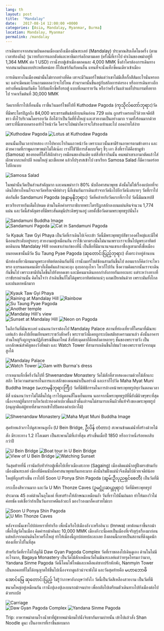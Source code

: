 ```yaml
---
lang: th
layout: post
title:  "Mandalay"
date:   2017-08-14 12:00:00 +0000
categories: [Asia, Mandalay, Myanmar, Burma]
location: Mandalay, Myanmar
permalink: /mandalay
---
```


เราเดินทางจากสนามบินดอนเมืองมาถึงเมืองมัณฑะเลย์ (Mandalay) ประมาณสิบเอ็ดโมงครึ่ง (ตามเวลาท้องถิ่น) วุ่นวายกับการแลกตังค์และหาซิมการ์ดอีกตามเคย (ครั้งนี้ที่เราไป ค่าเงินของพม่าอยู่ที่ 1,364 MMK ต่อ 1 USD) เรานั่งรถตู้เข้าเมืองตกคนละ 4,000 MMK ซึ่งถ้าใครต้องการเดินทางจากสนามบินแบบประหยัดหน่อย ก็ไปแชร์กันกับคนอื่น แทนที่จะนั่งแท็กซี่คนเดียวเข้าเมือง

การเดินทางในเมืองพม่านั้นไม่ยากอย่างที่คิด เขาจะมีวินมอร์ไซต์แต่ว่าเขาไม่มีเสื้อกั๊กสีส้มอะไรนั่นหรอกนะ แค่จะมีคนตะโกนถามตลอดว่าจะไปไหน ส่วนราคานั้นขึ้นอยู่กับสกิลการต่อรอง หรือการเดินทางอีกอย่างที่คนนิยมกันคือ ไปกับแท็กซี่หรือรถตู้ แบบที่เหมารายวัน หรือว่าครึ่งวันแล้วแต่โปรแกรมที่อยากไป ราคาเริ่มต้นที่ 30,000 MMK

วัดแรกที่เราไปเยื่อนนั้น เราขึ้นวินมอร์ไซต์ไปที่ Kuthodaw Pagoda (ကုသိုလ်တော်ဘုရား)วัดที่มีพระไตรปิฎกถึง 84,000 พระธรรมขันธ์สลักบนหินอ่อน 729 แผ่น ถูกสร้างครอบไว้ด้วยเจดีย์สีขาว ตั้งไว้บริเวณโดยรอบวัด ถือได้ว่าเป็นวัดที่ยิ่งใหญ่ และสวยงามเป็นอย่างมาก รวมทั้งร้อนมากด้วย เพราะที่นี่เขาถอดรองเท้าไว้หน้าวัด ใครจะไปพม่าก็ควรจะใส่รองเท้าแตะไป ถอดง่ายใส่ง่าย

<div class="post-image post-image--split">
    <img src="img/mandalay/kuthodaw01.jpg" alt="Kuthodaw Pagoda" />
    <img src="img/mandalay/kuthodaw02.jpg" alt="Lotus at Kuthodaw Pagoda" />
</div>

ตอนนั้นเป็นเวลาบ่ายสอง​ เราไปหาอะไรกินแถวหน้าวัด เพราะแถวนั้นเขามีร้านอาหารตามข้างทาง และด้วยความที่เราพูดภาษาพม่าไม่ได้เน๊อะ เราก็ใช้วิธีการสั่งแบบจิ้มๆ ชี้ๆ เอา สิ่งที่เราได้คือซามูซ่า (Samosa) ของทอดที่ใส่ไส้ผักต่างๆ เหมือนของอินเดีย แต่สิ่งที่เรากินนั้น คนพม่าเขาเอามาตัดแล้วใส่ผักพวกกะหล่ำปลี หอมใหญ่ มะเขือเทศ แล้วก็ปรุงรสเข้าไป เขาเรียก Samosa Salad ก็มีความอร่อยไปอีกแบบ

<div class="post-image">
    <img src="img/mandalay/samosa.jpg" alt="Samosa Salad" />
</div>

ในพม่านั้นวัดเป็นส่วนสำคัญมาก และคนพม่ากว่า 80% นับถือศาสนาพุทธ ดังนั้นไม่ใช่เรื่องแปลกที่จะเดินไปทางไหนก็จะเจอวัดหรือเจดีย์ต่างๆ นี่ก็เช่นกันเราเดินเท้าจากวัดนึงไปอีกวัดนึงสบายๆ วัดที่เราไปต่อกันชื่อ Sandamuni Pagoda (စန္ဒာမုနိဘုရား) วัดที่คล้ายกับวัดแรกที่เราไป วัดนี้มีมณฑปสีขาวเรียงรายกันเต็มไปหมด ด้านในคือคำอรรถาธิบายพระไตรปิฎกสลักลงบนแผ่นหินจำนวน 1,774 แผ่น และวัดนี้สำคัญตรงที่มีพระสันตมุนีประดิษฐานอยู่ เลยตั้งชื่อวัดตามพระพุทธรูปนั่นไง

<div class="post-image">
    <img src="img/mandalay/sandamuni01.jpg" alt="Sandamuni Buddha Image" />
</div>
<div class="post-image post-image--split">
    <img src="img/mandalay/sandamuni02.jpg" alt="Sandamuni Pagoda" />
    <img src="img/mandalay/sandamuni03.jpg" alt="Cat in Sandamuni Pagoda" />
</div>

วัด Kyauk Taw Gyi Phaya เป็นวัดที่เราเดินไปเจ๊อะเข้า วัดนี้มีพระพุทธรูปสีขาวองค์ใหญ่และมีไฟนีออนประดับอยู่รอบๆ สวยงามอยู่เหมือนกัน เราใช้เวลาตรงนั้นไม่นานเพราะเราจะขึ้นไปดูพระอาทิตย์ตกดินบน Mandalay Hill ยอดเขาเก่าแก่ของที่นี่ เป็นชื่อที่มีมานานจนเขาเอาชื่อภูเขามาตั้งชื่อเมือง บนยอดเขานั้นมีวัด Su Taung Pyae Pagoda (ဆုတောင်းပြည့်ဘုရား) ตั้งตระง่าอยู่ด้านบน นักท่องเที่ยวนิยมมาดูพระอาทิตย์ตกดินกันที่นี่ เรานั่งมอร์ไซต์ซ้อนสามกันขึ้นไป ตอนแรกก็คิดว่าจะไหวหรอ แบรนดอนคนเดียวก็เต็มคันแล้วนะคะลุง ลุงบอกลุงไหว ไหวก็ไปกัน ซึ่งความคิดแรกนั้นเราจะเดินกันขึ้นไป เพราะเขามีบันไดขึ้นไปยังยอดเขา และมีคนมาเดินออกกำลังกายกันเยอะแยะ แต่ระหว่างทางที่เราขับรถผ่านนั้น คิดในใจว่า ถ้าเดินขึ้นก็ไม่ได้ดูพระอาทิตย์ตกแน่ๆ แถมเปียกฝนด้วย เพราะมันทั้งไกลและฝนตกหนักมาก

<div class="post-image">
    <img src="img/mandalay/kyauk.jpg" alt="Kyauk Taw Gyi Phaya" />
</div>
<div class="post-image post-image--split">
    <img src="img/mandalay/mandalayhill01.jpg" alt="Raining at Mandalay Hill" />
    <img src="img/mandalay/mandalayhill02.jpg" alt="Rainbow" />
</div>
<div class="post-image">
    <img src="img/mandalay/mandalayhill03.jpg" alt="Su Taung Pyae Pagoda" />
</div>
<div class="post-image">
    <img src="img/mandalay/mandalayhill04.jpg" alt="Another temple" />
</div>
<div class="post-image">
    <img src="img/mandalay/mandalayhill05.jpg" alt="Mandalay Hill's view" />
</div>
<div class="post-image post-image--split">
    <img src="img/mandalay/mandalayhill06.jpg" alt="Sunset at Mandalay Hill" />
    <img src="img/mandalay/mandalayhill07.jpg" alt="Neon on Pagoda" />
</div>

ในอีกวันที่มัณฑะเลย์ แน่นอนว่าเราต้องไป Mandalay Palace สถานที่ท่องเที่ยวที่ใครมาที่มัณฑะเลย์แล้ว ต้องไปเยี่ยมเยียนพระราชวังสักครั้ง พระราชวังนี้เคยถูกระเบิดสมัยสงครามมาแล้ว ดังนั้นอาคารส่วนใหญ่จึงถูกบูรณปฏิสังขรณ์ขึ้นมาใหม่ สิ่งที่สะดุดตาก็คือหลังคาหลายๆ ชั้นของพระราชวัง เป็นเอกลักษณ์สำคัญของวังที่พม่า และ Watch Tower ที่สามารถเดินขึ้นไปชมวิวของพระราชวังจากมุมสูงได้

<div class="post-image">
    <img src="img/mandalay/palace01.jpg" alt="Mandalay Palace" />
</div>
<div class="post-image post-image--split">
    <img src="img/mandalay/palace02.jpg" alt="Watch Tower" />
    <img src="img/mandalay/palace03.jpg" alt="Gam with Burma's dress" />
</div>

เราเหมาแท็กซี่ครึ่งวันไปที่ Shwenandaw Monastery วัดไม้สักที่สวยสดงดงามด้วยไม้สักแกะสลัก โชว์ความสามารถในการแกะสลักของคนพม่าเป็นอย่างดี และเราก็ไปวัด Maha Myat Muni Buddha Image (မဟာမုနိဘုရားကြီး) วัดที่มีพิธีกรรมในการล้างหน้าพระพุทธรูปทุกวันตอนเวลาตีสี่ แน่นอนว่าเราไม่ได้ตื่นไปดู เราไปดูตอนสี่โมงเย็นแทน นอกจากนี้พระพุทธรูปที่นี่ยังมีผิวขรุขระที่สุด เนื่องจากผู้ที่มากราบไหว้แปะทองคำเปลวชั้นแล้วชั้นเล่าจนไม่สามารถเห็นผิวที่แท้จริงของพระพุทธรูป (อนุญาติแค่ผู้ชายที่สามารถเข้าไปปิดทองคำเปลวได้)

<div class="post-image post-image--split">
    <img src="img/mandalay/shwenandaw.jpg" alt="Shwenandaw Monastery" />
    <img src="img/mandalay/mahamyatmuni.jpg" alt="Maha Myat Muni Buddha Image" />
</div>

สุดท้ายแล้วเราไปดูสะพานอูเบ็ง (U Bein Bridge, ဦးပိန် တံတား) สะพานข้ามแม่น้ำที่สร้างด้วยไม้สัก มีระยะทาง 1.2 กิโลเมตร เป็นสะพานไม้ที่เก่าที่สุด สร้างขึ้นเมื่อปี 1850 หรือกว่าหนึ่งร้อยหกสิบกว่าปี

<div class="post-image post-image--split">
    <img src="img/mandalay/ubein01.jpg" alt="U Bein Bridge" />
    <img src="img/mandalay/ubein02.jpg" alt="Boat tour in U Bein Bridge" />
</div>
<div class="post-image post-image--split">
    <img src="img/mandalay/ubein03.jpg" alt="View of U Bein Bridge" />
    <img src="img/mandalay/ubein04.jpg" alt="Watching Sunset" />
</div>

วันสุดท้ายที่นี่ เรานัดกับทัวร์รถตู้เพื่อไปเที่ยวเมืองสะกาย (Sagaing) เมืองติดแม่น้ำอยู่ฝั่งตรงข้ามกับเมืองมัณฑะเลย์ เมืองที่มีคนนับถือศาสนาพุทธกันเยอะมาก ดังนั้นริมฝั่งแม่น้ำจึงเต็มไปด้วยเจดีย์น้อยใหญ่ที่ถูกสร้างขึ้น เราไปที่ Soon U Ponya Shin Pagoda (ဆွမ်းဦးပုညရှင်စေတီ) เป็นวัดที่มีกระเบื้องสีหวานมาก และวัด U Min Thonze Caves
(ဥမင္သုံးဆယ္ဘုရား) วัดที่มีพระพุทธรูปประมาณ 45 องค์ด้านในอุโมงค์ ที่เขาสร้างให้ลักษณะเหมือนถ้ำ วันที่เราไปนั้นฝนตก ทำให้มองวิวไม่ค่อยชัด แต่เชื่อว่าถ้าเป็นวันอากาศดีแล้วละก็ มองวิวลงมาก็คงสวยไม่เบา

<div class="post-image">
    <img src="img/mandalay/sagaing01.jpg" alt="Soon U Ponya Shin Pagoda" />
</div>
<div class="post-image">
    <img src="img/mandalay/sagaing02.jpg" alt="U Min Thonze Caves" />
</div>

หลังจากนั้นเขาไปปล่อยเราที่ท่าเรือ เพื่อนั่งเรือไปเมืองอังวะหรืออินวะ (Innwa) เขาต้อนเราขึ้นรถม้า เพื่อไปดูวัดในเมือง คิดค่ารถม้าคันละ 10,000 MMK เมืองอังวะนี้เคยเป็นเมืองที่เจริญรุ่งเรืองมาก่อน แต่หลังจากแผ่นดินไหวครั้งใหญ่ ทำให้เมืองนี้ถูกปล่อยปละละเลย ถึงตอนนี้กลายเป็นสถานที่ดึงดูดนักท่องเที่ยวไปในที่สุด

สำหรับวัดที่เราได้ไปดูก็มี Daw Gyan Pagoda Complex วัดที่เราขอลงไปเดินดูเอง ด้านในไม่มีอะไรมาก, Bagaya Monastery เป็นวัดไม้สักเหมือนวัดในมัณฑะเลย์แต่ว่าทรุดโทรมกว่ามาก, Yandana Sinme Pagoda วัดนี้โดนไฟไหม้และเหลือแต่ซากปรักหักพัง, Nanmyin Tower เป็นหอคอยที่ไม่ได้อนุญาตให้ขึ้นไปเนื่องจากดูแล้วน่าจะพังได้ และวัดสุดท้ายคือ မဟာဘောဓိအောင်‌မြေ ဆုတောင်းပြည့် ไม่รู้ว่าภาษาอังกฤษว่ายังไง วัดนี้เป็นวัดสีเหลืองสวยงาม เป็นวัดที่มีขนาดใหญ่อยู่เหมือนกัน เรานั่งปุเลงปุเลงบนรถม้าจนบ่าย เพื่อกลับไปเตรียมตัวเดินทางไปยังเมืองต่อไปด้วยรถบัส

<div class="post-image">
    <img src="img/mandalay/innwa01.jpg" alt="Carriage" />
</div>
<div class="post-image post-image--split">
    <img src="img/mandalay/innwa02.jpg" alt="Daw Gyan Pagoda Complex" />
    <img src="img/mandalay/innwa03.jpg" alt="Yandana Sinme Pagoda" />
</div>

Trip: อาหารพม่าตามโรงน้ำชาที่ผู้ชายพม่านิยมไปนั่งจิบชากันยามบ่ายนั้น เข้าไปแล้วสั่ง Shan Noodle ดูนะ เป็นอาหารที่เราชื่นชอบมาก
